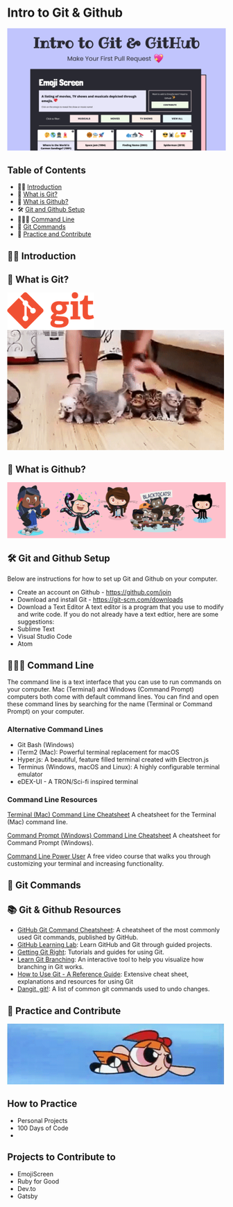 # Intro to Git & Github

![Intro to Git and Github Header](imgs/header.png)

## Table of Contents
* 👋🏾 [Introduction](#introduction)
* 🤔 [What is Git?](#what-is-git)
* 🧐 [What is Github?](#what-is-github)
* 🛠 [Git and Github Setup](#git-and-github-setup)
* 👩🏾‍💻 [Command Line](#command-line)
* 🦄 [Git Commands](#git-commands)
* 🥳 [Practice and Contribute](#practice-and-contribute)

## 👋🏾 Introduction

## 🤔 What is Git?

<img src="imgs/git-logo.png" alt="Git Logo" width="200">
<img src="imgs/hearding-cats.gif" alt="Gif of someone attempting to heard a bunch of kittens and failing" width="500">

## 🧐 What is Github?

![Github Octocats](imgs/github-header.png)

## 🛠 Git and Github Setup
Below are instructions for how to set up Git and Github on your computer.

- Create an account on Github - https://github.com/join
- Download and install Git - https://git-scm.com/downloads
- Download a Text Editor
A text editor is a program that you use to modify and write code. If you do not already have a text edtior, here are some suggestions: 
- Sublime Text
- Visual Studio Code
- Atom

## 👩🏾‍💻 Command Line
The command line is a text interface that you can use to run commands on your computer. Mac (Terminal) and Windows (Command Prompt) computers both come with default command lines. You can find and open these command lines by searching for the name (Terminal or Command Prompt) on your computer. 

### Alternative Command Lines
- Git Bash (Windows) 
- iTerm2 (Mac): Powerful terminal replacement for macOS
- Hyper.js: A beautiful, feature filled terminal created with Electron.js
- Terminus (Windows, macOS and Linux): A highly configurable terminal emulator
- eDEX-UI - A TRON/Sci-fi inspired terminal

### Command Line Resources
[Terminal (Mac) Command Line Cheatsheet](https://github.com/0nn0/terminal-mac-cheatsheet)
A cheatsheet for the Terminal (Mac) command line.

[Command Prompt (Windows) Command Line Cheatsheet](http://www.cs.columbia.edu/~sedwards/classes/2015/1102-fall/Command%20Prompt%20Cheatsheet.pdf)
A cheatsheet for Command Prompt (Windows).

[Command Line Power User](https://wesbos.com/command-line-video-tutorials/)
A free video course that walks you through customizing your terminal and increasing functionality.

## 🦄 Git Commands

## 📚 Git & Github Resources
- [GitHub Git Command Cheatsheet](https://github.github.com/training-kit/downloads/github-git-cheat-sheet.pdf): A cheatsheet of the most commonly used Git commands, published by GitHub.
- [GitHub Learning Lab](https://lab.github.com/): Learn GitHub and Git through guided projects.
- [Getting Git Right](https://www.atlassian.com/git): Tutorials and guides for using Git.
- [Learn Git Branching](https://learngitbranching.js.org/): An interactive tool to help you visualize how branching in Git works.
- [How to Use Git - A Reference Guide](https://dev.to/digitalocean/how-to-use-git-a-reference-guide-6b6): Extensive cheat sheet, explanations and resources for using Git
- [Dangit, git!](https://dangitgit.com/): A list of common git commands used to undo changes.

## 🥳 Practice and Contribute
![Gif of Blossom from Powerpuff Girls flying](imgs/blossom-go.gif)

## How to Practice
- Personal Projects
- 100 Days of Code
- 
## Projects to Contribute to
- EmojiScreen
- Ruby for Good
- Dev.to
- Gatsby
